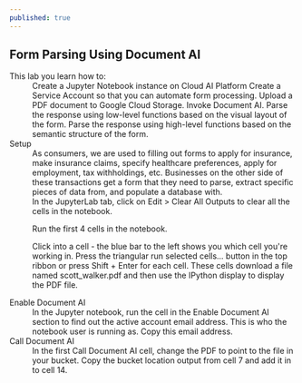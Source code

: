 ```yaml
---
published: true
---
```


## Form Parsing Using Document AI

<dl>
  <dt>This lab you learn how to:</dt>
  <dd>Create a Jupyter Notebook instance on Cloud AI Platform
Create a Service Account so that you can automate form processing.
Upload a PDF document to Google Cloud Storage.
Invoke Document AI.
Parse the response using low-level functions based on the visual layout of the form.
Parse the response using high-level functions based on the semantic structure of the form.</dd>
  

  <dt>Setup</dt>
  <dd>As consumers, we are used to filling out forms to apply for insurance, make insurance claims, specify healthcare preferences, apply for employment, tax withholdings, etc. Businesses on the other side of these transactions get a form that they need to parse, extract specific pieces of data from, and populate a database with.</dd>
  
  
  
  <dd>In the JupyterLab tab, click on Edit > Clear All Outputs to clear all the cells in the notebook.

Run the first 4 cells in the notebook.

Click into a cell - the blue bar to the left shows you which cell you're working in.
Press the triangular run selected cells... button in the top ribbon or press Shift + Enter for each cell.
These cells download a file named scott_walker.pdf and then use the IPython display to display the PDF file.</dd>
  
  
  <dt>Enable Document AI</dt>
  <dd> In the Jupyter notebook, run the cell in the Enable Document AI section to find out the active account email address. This is who the notebook user is running as. Copy this email address.</dd>
 
  <dt>Call Document AI
</dt>


  <dd>  In the first Call Document AI cell, change the PDF to point to the file in your bucket. Copy the bucket location output from cell 7 and add it in to cell 14.
</dd>

  
  
  
 
 
</dl>
